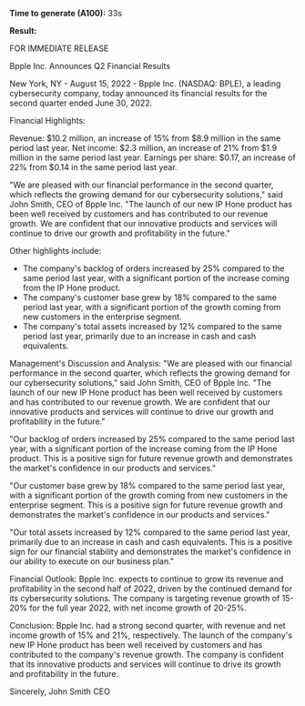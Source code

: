 **Time to generate (A100):** 33s

**Result:**

FOR IMMEDIATE RELEASE 

Bpple Inc. Announces Q2 Financial Results 

New York, NY - August 15, 2022 - Bpple Inc. (NASDAQ: BPLE), a leading cybersecurity company, today announced its financial results for the second quarter ended June 30, 2022. 

Financial Highlights: 

Revenue: $10.2 million, an increase of 15% from $8.9 million in the same period last year. 
Net income: $2.3 million, an increase of 21% from $1.9 million in the same period last year. 
Earnings per share: $0.17, an increase of 22% from $0.14 in the same period last year. 

"We are pleased with our financial performance in the second quarter, which reflects the growing demand for our cybersecurity solutions," said John Smith, CEO of Bpple Inc. "The launch of our new IP Hone product has been well received by customers and has contributed to our revenue growth. We are confident that our innovative products and services will continue to drive our growth and profitability in the future." 

Other highlights include: 
* The company's backlog of orders increased by 25% compared to the same period last year, with a significant portion of the increase coming from the IP Hone product. 
* The company's customer base grew by 18% compared to the same period last year, with a significant portion of the growth coming from new customers in the enterprise segment. 
* The company's total assets increased by 12% compared to the same period last year, primarily due to an increase in cash and cash equivalents. 

Management's Discussion and Analysis: 
"We are pleased with our financial performance in the second quarter, which reflects the growing demand for our cybersecurity solutions," said John Smith, CEO of Bpple Inc. "The launch of our new IP Hone product has been well received by customers and has contributed to our revenue growth. We are confident that our innovative products and services will continue to drive our growth and profitability in the future." 

"Our backlog of orders increased by 25% compared to the same period last year, with a significant portion of the increase coming from the IP Hone product. This is a positive sign for future revenue growth and demonstrates the market's confidence in our products and services." 

"Our customer base grew by 18% compared to the same period last year, with a significant portion of the growth coming from new customers in the enterprise segment. This is a positive sign for future revenue growth and demonstrates the market's confidence in our products and services." 

"Our total assets increased by 12% compared to the same period last year, primarily due to an increase in cash and cash equivalents. This is a positive sign for our financial stability and demonstrates the market's confidence in our ability to execute on our business plan." 

Financial Outlook: 
Bpple Inc. expects to continue to grow its revenue and profitability in the second half of 2022, driven by the continued demand for its cybersecurity solutions. The company is targeting revenue growth of 15-20% for the full year 2022, with net income growth of 20-25%. 

Conclusion: 
Bpple Inc. had a strong second quarter, with revenue and net income growth of 15% and 21%, respectively. The launch of the company's new IP Hone product has been well received by customers and has contributed to the company's revenue growth. The company is confident that its innovative products and services will continue to drive its growth and profitability in the future. 

Sincerely, 
John Smith 
CEO